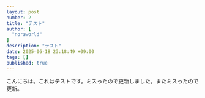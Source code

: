 ```yaml
---
layout: post
number: 2
title: "テスト"
author: [
  "noraworld"
]
description: "テスト"
date: 2025-06-18 23:18:49 +09:00
tags: []
published: true
---
```


こんにちは。これはテストです。ミスったので更新しました。またミスったので更新。
